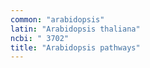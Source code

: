 ```yaml
---
common: "arabidopsis"
latin: "Arabidopsis thaliana"
ncbi: " 3702"
title: "Arabidopsis pathways"
---
```

